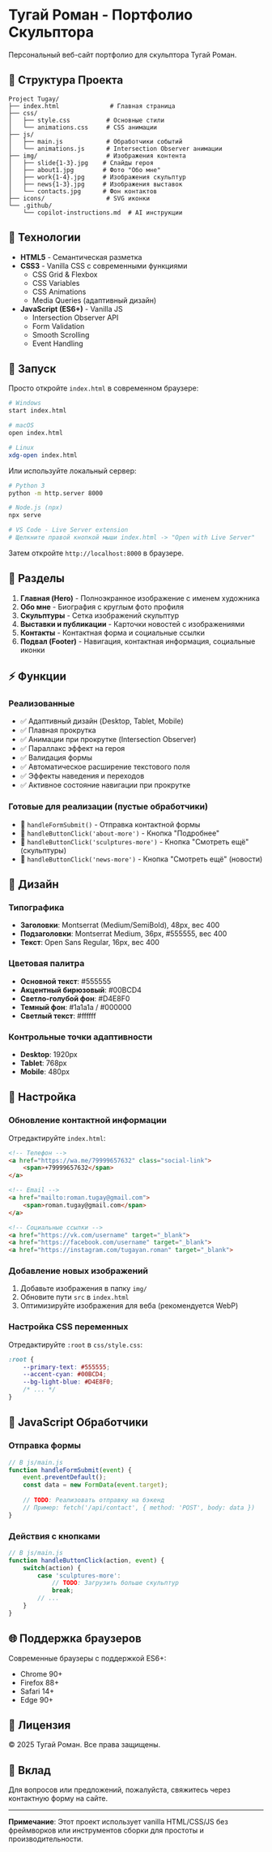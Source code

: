 # Тугай Роман - Портфолио Скульптора

Персональный веб-сайт портфолио для скульптора Тугай Роман.

## 📁 Структура Проекта

```
Project Tugay/
├── index.html              # Главная страница
├── css/
│   ├── style.css          # Основные стили
│   └── animations.css     # CSS анимации
├── js/
│   ├── main.js            # Обработчики событий
│   └── animations.js      # Intersection Observer анимации
├── img/                   # Изображения контента
│   ├── slide{1-3}.jpg    # Слайды героя
│   ├── about1.jpg        # Фото "Обо мне"
│   ├── work{1-4}.jpg     # Изображения скульптур
│   ├── news{1-3}.jpg     # Изображения выставок
│   └── contacts.jpg      # Фон контактов
├── icons/                 # SVG иконки
└── .github/
    └── copilot-instructions.md  # AI инструкции
```

## 🎨 Технологии

- **HTML5** - Семантическая разметка
- **CSS3** - Vanilla CSS с современными функциями
  - CSS Grid & Flexbox
  - CSS Variables
  - CSS Animations
  - Media Queries (адаптивный дизайн)
- **JavaScript (ES6+)** - Vanilla JS
  - Intersection Observer API
  - Form Validation
  - Smooth Scrolling
  - Event Handling

## 🚀 Запуск

Просто откройте `index.html` в современном браузере:

```bash
# Windows
start index.html

# macOS
open index.html

# Linux
xdg-open index.html
```

Или используйте локальный сервер:

```bash
# Python 3
python -m http.server 8000

# Node.js (npx)
npx serve

# VS Code - Live Server extension
# Щелкните правой кнопкой мыши index.html -> "Open with Live Server"
```

Затем откройте `http://localhost:8000` в браузере.

## 📱 Разделы

1. **Главная (Hero)** - Полноэкранное изображение с именем художника
2. **Обо мне** - Биография с круглым фото профиля
3. **Скульптуры** - Сетка изображений скульптур
4. **Выставки и публикации** - Карточки новостей с изображениями
5. **Контакты** - Контактная форма и социальные ссылки
6. **Подвал (Footer)** - Навигация, контактная информация, социальные иконки

## ⚡ Функции

### Реализованные
- ✅ Адаптивный дизайн (Desktop, Tablet, Mobile)
- ✅ Плавная прокрутка
- ✅ Анимации при прокрутке (Intersection Observer)
- ✅ Параллакс эффект на героя
- ✅ Валидация формы
- ✅ Автоматическое расширение текстового поля
- ✅ Эффекты наведения и переходов
- ✅ Активное состояние навигации при прокрутке

### Готовые для реализации (пустые обработчики)
- 🔲 `handleFormSubmit()` - Отправка контактной формы
- 🔲 `handleButtonClick('about-more')` - Кнопка "Подробнее"
- 🔲 `handleButtonClick('sculptures-more')` - Кнопка "Смотреть ещё" (скульптуры)
- 🔲 `handleButtonClick('news-more')` - Кнопка "Смотреть ещё" (новости)

## 🎨 Дизайн

### Типографика
- **Заголовки**: Montserrat (Medium/SemiBold), 48px, вес 400
- **Подзаголовки**: Montserrat Medium, 36px, #555555, вес 400
- **Текст**: Open Sans Regular, 16px, вес 400

### Цветовая палитра
- **Основной текст**: #555555
- **Акцентный бирюзовый**: #00BCD4
- **Светло-голубой фон**: #D4E8F0
- **Темный фон**: #1a1a1a / #000000
- **Светлый текст**: #ffffff

### Контрольные точки адаптивности
- **Desktop**: 1920px
- **Tablet**: 768px
- **Mobile**: 480px

## 🔧 Настройка

### Обновление контактной информации

Отредактируйте `index.html`:

```html
<!-- Телефон -->
<a href="https://wa.me/79999657632" class="social-link">
    <span>+79999657632</span>
</a>

<!-- Email -->
<a href="mailto:roman.tugay@gmail.com">
    <span>roman.tugay@gmail.com</span>
</a>

<!-- Социальные ссылки -->
<a href="https://vk.com/username" target="_blank">
<a href="https://facebook.com/username" target="_blank">
<a href="https://instagram.com/tugayan.roman" target="_blank">
```

### Добавление новых изображений

1. Добавьте изображения в папку `img/`
2. Обновите пути `src` в `index.html`
3. Оптимизируйте изображения для веба (рекомендуется WebP)

### Настройка CSS переменных

Отредактируйте `:root` в `css/style.css`:

```css
:root {
    --primary-text: #555555;
    --accent-cyan: #00BCD4;
    --bg-light-blue: #D4E8F0;
    /* ... */
}
```

## 📝 JavaScript Обработчики

### Отправка формы

```javascript
// В js/main.js
function handleFormSubmit(event) {
    event.preventDefault();
    const data = new FormData(event.target);
    
    // TODO: Реализовать отправку на бэкенд
    // Пример: fetch('/api/contact', { method: 'POST', body: data })
}
```

### Действия с кнопками

```javascript
// В js/main.js
function handleButtonClick(action, event) {
    switch(action) {
        case 'sculptures-more':
            // TODO: Загрузить больше скульптур
            break;
        // ...
    }
}
```

## 🌐 Поддержка браузеров

Современные браузеры с поддержкой ES6+:
- Chrome 90+
- Firefox 88+
- Safari 14+
- Edge 90+

## 📄 Лицензия

© 2025 Тугай Роман. Все права защищены.

## 🤝 Вклад

Для вопросов или предложений, пожалуйста, свяжитесь через контактную форму на сайте.

---

**Примечание**: Этот проект использует vanilla HTML/CSS/JS без фреймворков или инструментов сборки для простоты и производительности.
